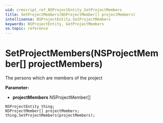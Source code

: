 ```yaml
---
uid: crmscript_ref_NSProjectEntity_SetProjectMembers
title: SetProjectMembers(NSProjectMember[] projectMembers)
intellisense: NSProjectEntity.SetProjectMembers
keywords: NSProjectEntity, GetProjectMembers
so.topic: reference
---
```


# SetProjectMembers(NSProjectMember[] projectMembers)

The persons which are members of the project

**Parameter:** 
* **projectMembers** NSProjectMember[]

```crmscript
NSProjectEntity thing;
NSProjectMember[] projectMembers;
thing.SetProjectMembers(projectMembers);
```

